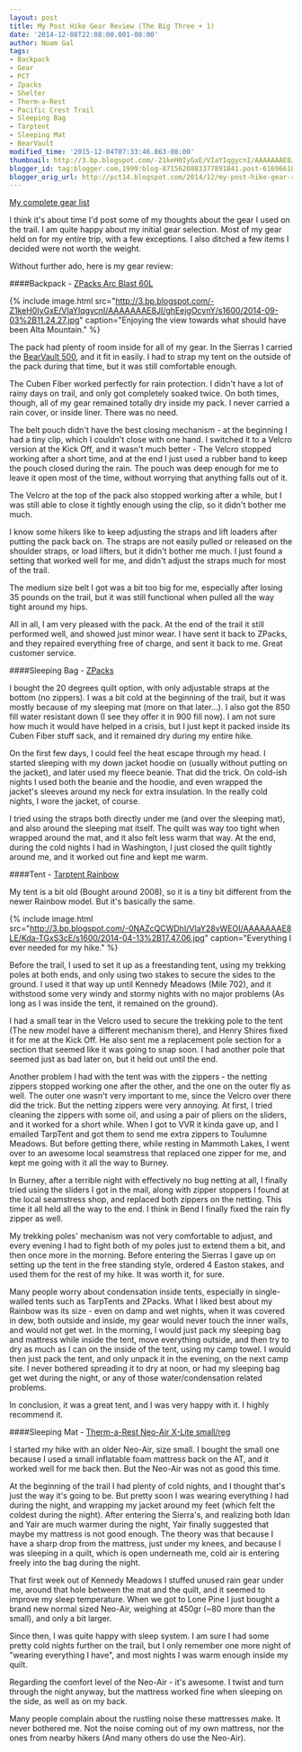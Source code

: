 ```yaml
---
layout: post
title: My Post Hike Gear Review (The Big Three + 1)
date: '2014-12-08T22:08:00.001-08:00'
author: Noam Gal
tags:
- Backpack
- Gear
- PCT
- Zpacks
- Shelter
- Therm-a-Rest
- Pacific Crest Trail
- Sleeping Bag
- Tarptent
- Sleeping Mat
- BearVault
modified_time: '2015-12-04T07:33:46.863-08:00'
thumbnail: http://3.bp.blogspot.com/-Z1keH0IyGxE/VIaYIqgycnI/AAAAAAAE8JI/ghEejgOcynY/s72-c/2014-09-03%2B11.24.27.jpg
blogger_id: tag:blogger.com,1999:blog-8715620883377891841.post-6169661002266872370
blogger_orig_url: http://pct14.blogspot.com/2014/12/my-post-hike-gear-review-big-three-1.html
---
```


[My complete gear list]

I think it's about time I'd post some of my thoughts about the gear I used on the trail. I am quite happy about my initial gear selection. Most of my gear held on for my entire trip, with a few exceptions. I also ditched a few items I decided were not worth the weight.

Without further ado, here is my gear review:

####Backpack - [ZPacks Arc Blast 60L]

{% include image.html src="http://3.bp.blogspot.com/-Z1keH0IyGxE/VIaYIqgycnI/AAAAAAAE8JI/ghEejgOcynY/s1600/2014-09-03%2B11.24.27.jpg" caption="Enjoying the view towards what should have been Alta Mountain." %}

The pack had plenty of room inside for all of my gear. In the Sierras I carried the [BearVault 500], and it fit in easily. I had to strap my tent on the outside of the pack during that time, but it was still comfortable enough.

The Cuben Fiber worked perfectly for rain protection. I didn't have a lot of rainy days on trail, and only got completely soaked twice. On both times, though, all of my gear remained totally dry inside my pack. I never carried a rain cover, or inside liner. There was no need.

The belt pouch didn't have the best closing mechanism - at the beginning I had a tiny clip, which I couldn't close with one hand. I switched it to a Velcro version at the Kick Off, and it wasn't much better - The Velcro stopped working after a short time, and at the end I just used a rubber band to keep the pouch closed during the rain. The pouch was deep enough for me to leave it open most of the time, without worrying that anything falls out of it.

The Velcro at the top of the pack also stopped working after a while, but I was still able to close it tightly enough using the clip, so it didn't bother me much.

I know some hikers like to keep adjusting the straps and lift loaders after putting the pack back on. The straps are not easily pulled or released on the shoulder straps, or load lifters, but it didn't bother me much. I just found a setting that worked well for me, and didn't adjust the straps much for most of the trail.

The medium size belt I got was a bit too big for me, especially after losing 35 pounds on the trail, but it was still functional when pulled all the way tight around my hips.

All in all, I am very pleased with the pack. At the end of the trail it still performed well, and showed just minor wear. I have sent it back to ZPacks, and they repaired everything free of charge, and sent it back to me. Great customer service.

####Sleeping Bag - [ZPacks]

I bought the 20 degrees quilt option, with only adjustable straps at the bottom (no zippers). I was a bit cold at the beginning of the trail, but it was mostly because of my sleeping mat (more on that later...). I also got the 850 fill water resistant down (I see they offer it in 900 fill now). I am not sure how much it would have helped in a crisis, but I just kept it packed inside its Cuben Fiber stuff sack, and it remained dry during my entire hike.

On the first few days, I could feel the heat escape through my head. I started sleeping with my down jacket hoodie on (usually without putting on the jacket), and later used my fleece beanie. That did the trick. On cold-ish nights I used both the beanie and the hoodie, and even wrapped the jacket's sleeves around my neck for extra insulation. In the really cold nights, I wore the jacket, of course.

I tried using the straps both directly under me (and over the sleeping mat), and also around the sleeping mat itself. The quilt was way too tight when wrapped around the mat, and it also felt less warm that way. At the end, during the cold nights I had in Washington, I just closed the quilt tightly around me, and it worked out fine and kept me warm.

####Tent - [Tarptent Rainbow]

My tent is a bit old (Bought around 2008), so it is a tiny bit different from the newer Rainbow model. But it's basically the same.

{% include image.html src="http://3.bp.blogspot.com/-0NAZcQCWDhI/VIaY28vWEOI/AAAAAAAE8LE/Kda-TGxS3cE/s1600/2014-04-13%2B17.47.06.jpg" caption="Everything I ever needed for my hike." %}

Before the trail, I used to set it up as a freestanding tent, using my trekking poles at both ends, and only using two stakes to secure the sides to the ground. I used it that way up until Kennedy Meadows (Mile 702), and it withstood some very windy and stormy nights with no major problems (As long as I was inside the tent, it remained on the ground).

I had a small tear in the Velcro used to secure the trekking pole to the tent (The new model have a different mechanism there), and Henry Shires fixed it for me at the Kick Off. He also sent me a replacement pole section for a section that seemed like it was going to snap soon. I had another pole that seemed just as bad later on, but it held out until the end.

Another problem I had with the tent was with the zippers - the netting zippers stopped working one after the other, and the one on the outer fly as well. The outer one wasn't very important to me, since the Velcro over there did the trick. But the netting zippers were very annoying. At first, I tried cleaning the zippers with some oil, and using a pair of pliers on the sliders, and it worked for a short while. When I got to VVR it kinda gave up, and I emailed TarpTent and got them to send me extra zippers to Toulumne Meadows. But before getting there, while resting in Mammoth Lakes, I went over to an awesome local seamstress that replaced one zipper for me, and kept me going with it all the way to Burney.

In Burney, after a terrible night with effectively no bug netting at all, I finally tried using the sliders I got in the mail, along with zipper stoppers I found at the local seamstress shop, and replaced both zippers on the netting. This time it all held all the way to the end. I think in Bend I finally fixed the rain fly zipper as well.

My trekking poles' mechanism was not very comfortable to adjust, and every evening I had to fight both of my poles just to extend them a bit, and then once more in the morning. Before entering the Sierras I gave up on setting up the tent in the free standing style, ordered 4 Easton stakes, and used them for the rest of my hike. It was worth it, for sure.

Many people worry about condensation inside tents, especially in single-walled tents such as TarpTents and ZPacks. What I liked best about my Rainbow was its size - even on damp and wet nights, when it was covered in dew, both outside and inside, my gear would never touch the inner walls, and would not get wet. In the morning, I would just pack my sleeping bag and mattress while inside the tent, move everything outside, and then try to dry as much as I can on the inside of the tent, using my camp towel. I would then just pack the tent, and only unpack it in the evening, on the next camp site. I never bothered spreading it to dry at noon, or had my sleeping bag get wet during the night, or any of those water/condensation related problems.

In conclusion, it was a great tent, and I was very happy with it. I highly recommend it.

####Sleeping Mat - [Therm-a-Rest Neo-Air X-Lite small/reg]

I started my hike with an older Neo-Air, size small. I bought the small one because I used a small inflatable foam mattress back on the AT, and it worked well for me back then. But the Neo-Air was not as good this time.

At the beginning of the trail I had plenty of cold nights, and I thought that's just the way it's going to be. But pretty soon I was wearing everything I had during the night, and wrapping my jacket around my feet (which felt the coldest during the night). After entering the Sierra's, and realizing both Idan and Yair are much warmer during the night, Yair finally suggested that maybe my mattress is not good enough. The theory was that because I have a sharp drop from the mattress, just under my knees, and because I was sleeping in a quilt, which is open underneath me, cold air is entering freely into the bag during the night.

That first week out of Kennedy Meadows I stuffed unused rain gear under me, around that hole between the mat and the quilt, and it seemed to improve my sleep temperature. When we got to Lone Pine I just bought a brand new normal sized Neo-Air, weighing at 450gr (~80 more than the small), and only a bit larger.

Since then, I was quite happy with sleep system. I am sure I had some pretty cold nights further on the trail, but I only remember one more night of "wearing everything I have", and most nights I was warm enough inside my quilt.

Regarding the comfort level of the Neo-Air - it's awesome. I twist and turn through the night anyway, but the mattress worked fine when sleeping on the side, as well as on my back.

Many people complain about the rustling noise these mattresses make. It never bothered me. Not the noise coming out of my own mattress, nor the ones from nearby hikers (And many others do use the Neo-Air).

[My complete gear list]: http://pct14.blogspot.co.il/p/blog-page.html
[ZPacks Arc Blast 60L]: http://zpacks.com/backpacks/arc_blast.shtml
[BearVault 500]: http://www.bearvault.com/bearvault_details.php
[ZPacks]: http://zpacks.com/quilts/sleepingbag.shtml
[Tarptent Rainbow]: http://www.tarptent.com/rainbow.html
[Therm-a-Rest Neo-Air X-Lite small/reg]: http://www.cascadedesigns.com/therm-a-rest/mattresses/fast-and-light/neoair-xlite/product
